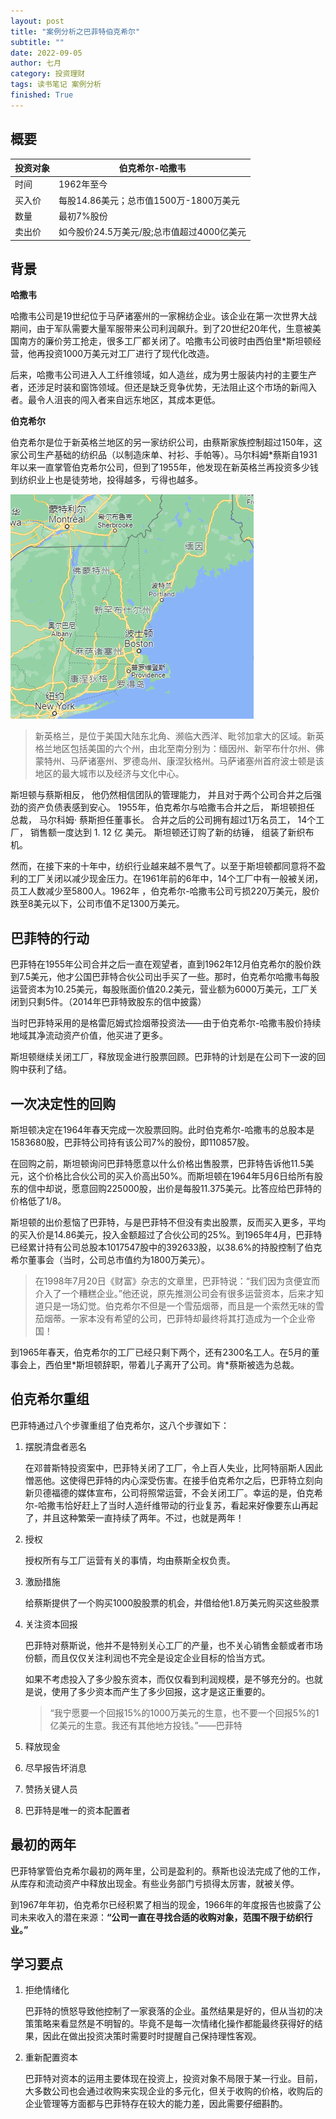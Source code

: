 ```yaml
---
layout: post
title: "案例分析之巴菲特伯克希尔"
subtitle: ""
date: 2022-09-05
author: 七月
category: 投资理财
tags: 读书笔记 案例分析
finished: True
---
```


## 概要

| 投资对象 | 伯克希尔-哈撒韦                            |
| -------- | ------------------------------------------ |
| 时间     | 1962年至今                                 |
| 买入价   | 每股14.86美元；总市值1500万-1800万美元     |
| 数量     | 最初7%股份                                 |
| 卖出价   | 如今股价24.5万美元/股;总市值超过4000亿美元 |

## 背景

**哈撒韦**

哈撒韦公司是19世纪位于马萨诸塞州的一家棉纺企业。该企业在第一次世界大战期间，由于军队需要大量军服带来公司利润飙升。到了20世纪20年代，生意被美国南方的廉价劳工抢走，很多工厂都关闭了。哈撒韦公司彼时由西伯里*斯坦顿经营，他再投资1000万美元对工厂进行了现代化改造。

后来，哈撒韦公司进入人工纤维领域，如人造丝，成为男士服装内衬的主要生产者，还涉足时装和窗饰领域。但还是缺乏竞争优势，无法阻止这个市场的新闯入者。最令人沮丧的闯入者来自远东地区，其成本更低。

**伯克希尔**

伯克希尔是位于新英格兰地区的另一家纺织公司，由蔡斯家族控制超过150年，这家公司生产基础的纺织品（以制造床单、衬衫、手帕等）。马尔科姆*蔡斯自1931年以来一直掌管伯克希尔公司，但到了1955年，他发现在新英格兰再投资多少钱到纺织业上也是徒劳地，投得越多，亏得也越多。

![image-20220905100956440](/img/image-20220905100956440.png)

> 新英格兰，是位于美国大陆东北角、濒临大西洋、毗邻加拿大的区域。新英格兰地区包括美国的六个州，由北至南分别为：缅因州、新罕布什尔州、佛蒙特州、马萨诸塞州、罗德岛州、康涅狄格州。马萨诸塞州首府波士顿是该地区的最大城市以及经济与文化中心。

斯坦顿与蔡斯相反， 他仍然相信团队的管理能力， 并且对于两个公司合并之后强劲的资产负债表感到安心。 1955年，伯克希尔与哈撒韦合并之后， 斯坦顿担任 总裁， 马尔科姆· 蔡斯担任董事长。 合并之后的公司拥有超过1万名员工， 14个工厂， 销售额一度达到 1. 12 亿 美元。 斯坦顿还订购了新的纺锤， 组装了新织布机。

然而，在接下来的十年中，纺织行业越来越不景气了。以至于斯坦顿都同意将不盈利的工厂关闭以减少现金压力。在1961年前的6年中，14个工厂中有一般被关闭，员工人数减少至5800人。1962年 ，伯克希尔-哈撒韦公司亏损220万美元，股价跌至8美元以下，公司市值不足1300万美元。

## 巴菲特的行动

巴菲特在1955年公司合并之后一直在观望者，直到1962年12月伯克希尔的股价跌到7.5美元，他才公国巴菲特合伙公司出手买了一些。那时，伯克希尔哈撒韦每股运营资本为10.25美元，每股账面价值20.2美元，营业额为6000万美元，工厂关闭到只剩5件。（2014年巴菲特致股东的信中披露）

当时巴菲特采用的是格雷厄姆式捡烟蒂投资法——由于伯克希尔-哈撒韦股价持续地域其净流动资产价值，他买进了更多。

斯坦顿继续关闭工厂，释放现金进行股票回顾。巴菲特的计划是在公司下一波的回购中获利了结。

## 一次决定性的回购

斯坦顿决定在1964年春天完成一次股票回购。此时伯克希尔-哈撒韦的总股本是1583680股，巴菲特公司持有该公司7%的股份，即110857股。

在回购之前，斯坦顿询问巴菲特愿意以什么价格出售股票，巴菲特告诉他11.5美元，这个价格比合伙公司的买入价高出50%。而斯坦顿在1964年5月6日给所有股东的信中却说，愿意回购225000股，出价是每股11.375美元。比答应给巴菲特的价格低了1/8。

斯坦顿的出价惹恼了巴菲特，与是巴菲特不但没有卖出股票，反而买入更多，平均的买入价是14.86美元，投入金额超过了合伙公司的25%。到1965年4月，巴菲特已经累计持有公司总股本1017547股中的392633股，以38.6%的持股控制了伯克希尔董事会（当时，公司总市值约为1800万美元）。

> 在1998年7月20日《财富》杂志的文章里，巴菲特说：“我们因为贪便宜而介入了一个糟糕企业。”他还说，原先推测公司会有很多运营资本，后来才知道只是一场幻觉。伯克希尔不但是一个雪茄烟蒂，而且是一个索然无味的雪茄烟蒂。一家本没有希望的公司，巴菲特却最终将其打造成为一个企业帝国！

到1965年春天，伯克希尔的工厂已经只剩下两个，还有2300名工人。在5月的董事会上，西伯里*斯坦顿辞职，带着儿子离开了公司。肯\*蔡斯被选为总裁。

## 伯克希尔重组

巴菲特通过八个步骤重组了伯克希尔，这八个步骤如下：

1. 摆脱清盘者恶名

   在邓普斯特投资案中，巴菲特关闭了工厂，令上百人失业，比阿特丽斯人因此憎恶他。这使得巴菲特的内心深受伤害。在接手伯克希尔之后，巴菲特立刻向新贝德福德的媒体宣布，公司将照常运营，不会关闭工厂。幸运的是，伯克希尔-哈撒韦恰好赶上了当时人造纤维带动的行业复苏，看起来好像要东山再起了，并且这种繁荣一直持续了两年。不过，也就是两年！

2. 授权

   授权所有与工厂运营有关的事情，均由蔡斯全权负责。

3. 激励措施

   给蔡斯提供了一个购买1000股股票的机会，并借给他1.8万美元购买这些股票

4. 关注资本回报

   巴菲特对蔡斯说，他并不是特别关心工厂的产量，也不关心销售金额或者市场份额，而且仅仅关注利润也不完全是设定企业目标的恰当方式。

   如果不考虑投入了多少股东资本，而仅仅看到利润规模，是不够充分的。也就是说，使用了多少资本而产生了多少回报，这才是这正重要的。

   > “我宁愿要一个回报15%的1000万美元的生意，也不要一个回报5%的1亿美元的生意。我还有其他地方投钱。”——巴菲特

5. 释放现金
6. 尽早报告坏消息
7. 赞扬关键人员
8. 巴菲特是唯一的资本配置者

## 最初的两年

巴菲特掌管伯克希尔最初的两年里，公司是盈利的。蔡斯也设法完成了他的工作，从库存和流动资产中释放出现金。有些业务部门亏损得太厉害，就被关停。

到1967年年初，伯克希尔已经积累了相当的现金，1966年的年度报告也披露了公司未来收入的潜在来源：**“公司一直在寻找合适的收购对象，范围不限于纺织行业。”**

## 学习要点

1. 拒绝情绪化

   巴菲特的愤怒导致他控制了一家衰落的企业。虽然结果是好的，但从当初的决策策略来看显然是不明智的。毕竟不是每一次情绪化操作都能最终获得好的结果，因此在做出投资决策时需要时时提醒自己保持理性客观。

2. 重新配置资本

   巴菲特对资本的运用主要体现在投资上，投资对象不局限于某一行业。目前，大多数公司也会通过收购来实现企业的多元化，但关于收购的价格，收购后的企业管理等方面都与巴菲特存在较大的能力差，因此需要仔细斟酌。